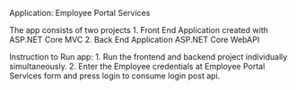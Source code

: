 Application: Employee Portal Services

The app consists of two projects
	1. Front End Application created with ASP.NET Core MVC
	2. Back End Application ASP.NET Core WebAPI

Instruction to Run app:
	1. Run the frontend and backend project individually simultaneously.
	2. Enter the Employee credentials at Employee Portal Services form and press login to consume login post api.



